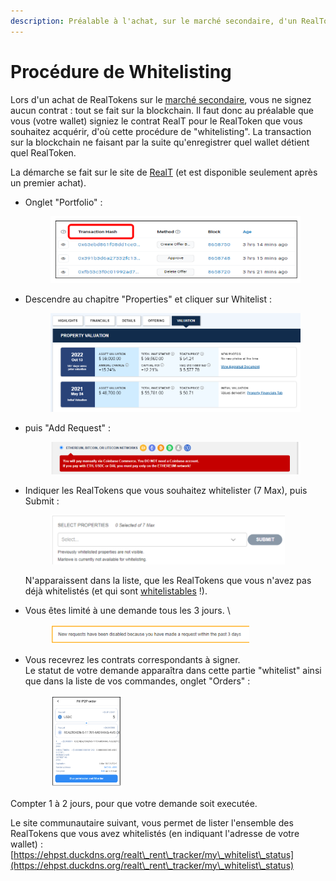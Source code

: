 ```yaml
---
description: Préalable à l'achat, sur le marché secondaire, d'un RealToken
---
```


# Procédure de Whitelisting

Lors d'un achat de RealTokens sur le [marché secondaire](acheter-des-realtokens/), vous ne signez aucun contrat : tout se fait sur la blockchain. Il faut donc au préalable que vous (votre wallet) signiez le contrat RealT pour le RealToken que vous souhaitez acquérir, d'où cette procédure de "whitelisting". La transaction sur la blockchain ne faisant par la suite qu'enregistrer quel wallet détient quel RealToken.

La démarche se fait sur le site de [RealT](https://realt.co/) (et est disponible seulement après un premier achat).

*   Onglet "Portfolio" :

    <figure><img src="../.gitbook/assets/image (76).png" alt=""><figcaption></figcaption></figure>
*   Descendre au chapitre "Properties" et cliquer sur Whitelist :

    <figure><img src="../.gitbook/assets/image (153).png" alt=""><figcaption></figcaption></figure>
*   puis "Add Request" :

    <figure><img src="../.gitbook/assets/image (113).png" alt=""><figcaption></figcaption></figure>
*   Indiquer les RealTokens que vous souhaitez whitelister (7 Max), puis Submit :

    <figure><img src="../.gitbook/assets/image (1) (1) (1) (1) (1) (1) (1) (1) (1) (1) (1) (1) (1) (1) (1) (1) (1) (1).png" alt="" width="375"><figcaption></figcaption></figure>

    N'apparaissent dans la liste, que les RealTokens que vous n'avez pas déjà whitelistés (et qui sont [whitelistables](limite-2000-holders.md) !).
*   Vous êtes limité à une demande tous les 3 jours. \\

    <figure><img src="../.gitbook/assets/image (1) (1) (1) (1) (1) (1) (1) (1) (1) (1) (1) (1) (1) (1) (1) (1) (1) (1) (1).png" alt="" width="318"><figcaption></figcaption></figure>
*   Vous recevrez les contrats correspondants à signer.\
    Le statut de votre demande apparaîtra dans cette partie "whitelist" ainsi que dans la liste de vos commandes, onglet "Orders" :

    <figure><img src="../.gitbook/assets/image (138).png" alt="" width="115"><figcaption></figcaption></figure>

Compter 1 à 2 jours, pour que votre demande soit executée.

Le site communautaire suivant, vous permet de lister l'ensemble des RealTokens que vous avez whitelistés (en indiquant l'adresse de votre wallet) : [https://ehpst.duckdns.org/realt\_rent\_tracker/my\_whitelist\_status](https://ehpst.duckdns.org/realt\_rent\_tracker/my\_whitelist\_status)
